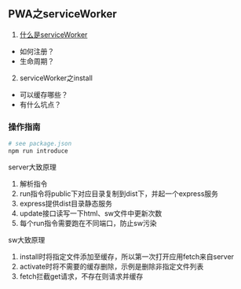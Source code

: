 ## PWA之serviceWorker
1. [什么是serviceWorker](https://developer.mozilla.org/zh-CN/docs/Web/API/ServiceWorker)
  * 如何注册？
  * 生命周期？
2. serviceWorker之install
  * 可以缓存哪些？
  * 有什么坑点？

### 操作指南
```sh
# see package.json
npm run introduce
```
server大致原理
1. 解析指令
2. run指令将public下对应目录复制到dist下，并起一个express服务
3. express提供dist目录静态服务
4. update接口读写一下html、sw文件中更新次数
5. 每个run指令需要跑在不同端口，防止sw污染

sw大致原理
1. install时将指定文件添加至缓存，所以第一次打开应用fetch来自server
2. activate时将不需要的缓存删除，示例是删除非指定文件列表
3. fetch拦截get请求，不存在则请求并缓存
